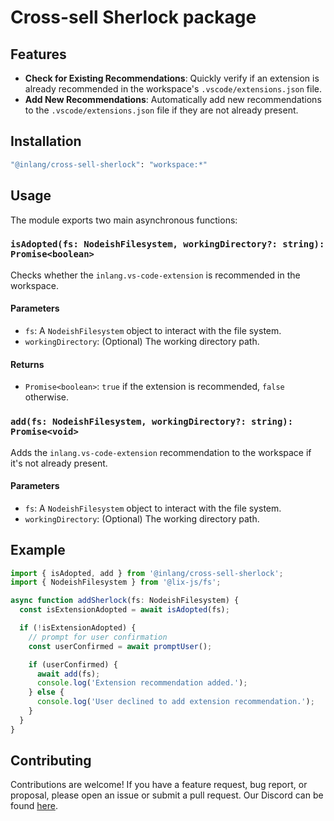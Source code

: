 # Cross-sell Sherlock package

## Features

- **Check for Existing Recommendations**: Quickly verify if an extension is already recommended in the workspace's `.vscode/extensions.json` file.
- **Add New Recommendations**: Automatically add new recommendations to the `.vscode/extensions.json` file if they are not already present.

## Installation

```bash
"@inlang/cross-sell-sherlock": "workspace:*"
```

## Usage

The module exports two main asynchronous functions:

### `isAdopted(fs: NodeishFilesystem, workingDirectory?: string): Promise<boolean>`

Checks whether the `inlang.vs-code-extension` is recommended in the workspace.

#### Parameters

- `fs`: A `NodeishFilesystem` object to interact with the file system.
- `workingDirectory`: (Optional) The working directory path.

#### Returns

- `Promise<boolean>`: `true` if the extension is recommended, `false` otherwise.

### `add(fs: NodeishFilesystem, workingDirectory?: string): Promise<void>`

Adds the `inlang.vs-code-extension` recommendation to the workspace if it's not already present.

#### Parameters

- `fs`: A `NodeishFilesystem` object to interact with the file system.
- `workingDirectory`: (Optional) The working directory path.

## Example

```typescript
import { isAdopted, add } from '@inlang/cross-sell-sherlock';
import { NodeishFilesystem } from '@lix-js/fs';

async function addSherlock(fs: NodeishFilesystem) {
  const isExtensionAdopted = await isAdopted(fs);

  if (!isExtensionAdopted) {
    // prompt for user confirmation
    const userConfirmed = await promptUser();

    if (userConfirmed) {
      await add(fs);
      console.log('Extension recommendation added.');
    } else {
      console.log('User declined to add extension recommendation.');
    }
  }
}
```

## Contributing

Contributions are welcome! If you have a feature request, bug report, or proposal, please open an issue or submit a pull request. Our Discord can be found [here](https://discord.gg/VXHw44ux).